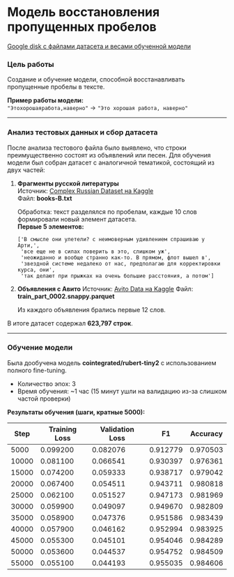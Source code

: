 
# Модель восстановления пропущенных пробелов
[Google disk с файлами датасета и весами обученной модели](https://drive.google.com/drive/folders/1YMGrkgXHPFTuPjkRdfN1ID3xn17d70lr?usp=sharing)
### Цель работы
Создание и обучение модели, способной восстанавливать пропущенные пробелы в тексте.  

**Пример работы модели:**  
`"Этохорошаяработа,наверно"` → `"Это хорошая работа, наверно"`

---

### Анализ тестовых данных и сбор датасета
После анализа тестового файла было выявлено, что строки преимущественно состоят из объявлений или песен. Для обучения модели был собран датасет с аналогичной тематикой, состоящий из двух частей:  

1. **Фрагменты русской литературы**  
   Источник: [Complex Russian Dataset на Kaggle](https://www.kaggle.com/datasets/artalmaz31/complex-russian-dataset)  
   Файл: **books-B.txt**  

   Обработка: текст разделялся по пробелам, каждые 10 слов формировали новый элемент датасета.  
   **Первые 5 элементов:**
   ```text
   ['В смысле они улетели? с неимоверным удивлением спрашиваю у Арти,',
    'все еще не в силах поверить в это, слишком уж',
    'неожиданно и вообще странно как-то. В прямом, флот вышел в',
    'звездной системе недалеко от нас, предполагаю для корректировки курса, они',
    'так делают при прыжках на очень большие расстояния, а потом']

2. **Объявления с Авито**
   Источник: [Avito Data на Kaggle](https://www.kaggle.com/datasets/antonoof/avito-data)
   Файл: **train\_part\_0002.snappy.parquet**

   Из каждого объявления брались первые 12 слов.

В итоге датасет содержал **623,797 строк**.

---

### Обучение модели

Была дообучена модель **cointegrated/rubert-tiny2** с использованием полного fine-tuning.

* Количество эпох: 3
* Время обучения: \~1 час  (15 минут ушли на валидацию из-за слишком частой проверки)

**Результаты обучения (шаги, кратные 5000):**

| Step  | Training Loss | Validation Loss | F1       | Accuracy |
| ----- | ------------- | --------------- | -------- | -------- |
| 5000  | 0.099200      | 0.082076        | 0.912779 | 0.970503 |
| 10000 | 0.081100      | 0.066541        | 0.930397 | 0.976361 |
| 15000 | 0.074200      | 0.059333        | 0.938717 | 0.979042 |
| 20000 | 0.067400      | 0.054511        | 0.943711 | 0.980818 |
| 25000 | 0.062100      | 0.051527        | 0.947173 | 0.981969 |
| 30000 | 0.059900      | 0.049097        | 0.949670 | 0.982809 |
| 35000 | 0.058900      | 0.047376        | 0.951586 | 0.983439 |
| 40000 | 0.057900      | 0.046162        | 0.952994 | 0.983925 |
| 45000 | 0.055300      | 0.045101        | 0.954046 | 0.984289 |
| 50000 | 0.053600      | 0.044537        | 0.954752 | 0.984509 |
| 55000 | 0.055100      | 0.044193        | 0.955035 | 0.984606 |




